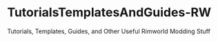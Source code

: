 # TutorialsTemplatesAndGuides-RW
Tutorials, Templates, Guides, and Other Useful Rimworld Modding Stuff
